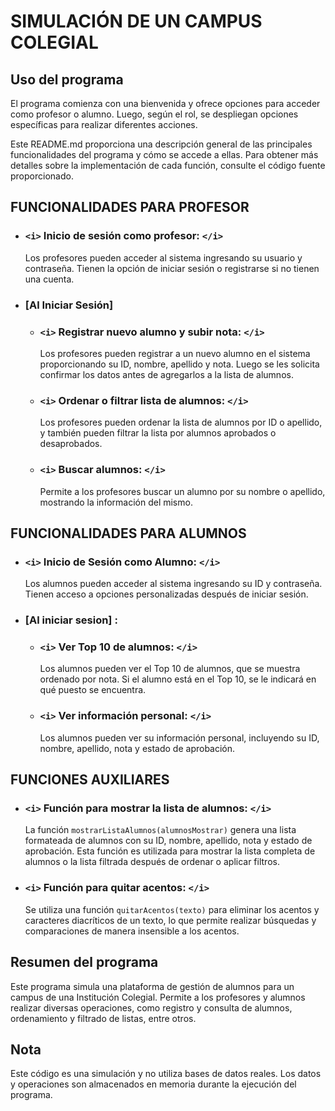 # SIMULACIÓN DE UN CAMPUS COLEGIAL

## Uso del programa

El programa comienza con una bienvenida y ofrece opciones para acceder como profesor o alumno. Luego, según el rol, se despliegan opciones específicas para realizar diferentes acciones.

Este README.md proporciona una descripción general de las principales funcionalidades del programa y cómo se accede a ellas. Para obtener más detalles sobre la implementación de cada función, consulte el código fuente proporcionado.

## FUNCIONALIDADES PARA PROFESOR

* ### `<i>` Inicio de sesión como profesor: `</i>`

  Los profesores pueden acceder al sistema ingresando su usuario y contraseña. Tienen la opción de iniciar sesión o registrarse si no tienen una cuenta.
* ### [Al Iniciar Sesión]

  + ### `<i>` Registrar nuevo alumno y subir nota: `</i>`

    Los profesores pueden registrar a un nuevo alumno en el sistema proporcionando su ID, nombre, apellido y nota. Luego se les solicita confirmar los datos antes de agregarlos a la lista de alumnos.
  + ### `<i>` Ordenar o filtrar lista de alumnos: `</i>`

    Los profesores pueden ordenar la lista de alumnos por ID o apellido, y también pueden filtrar la lista por alumnos aprobados o desaprobados.
  + ### `<i>` Buscar alumnos: `</i>`

    Permite a los profesores buscar un alumno por su nombre o apellido, mostrando la información del mismo.

## FUNCIONALIDADES PARA ALUMNOS

* ### `<i>` Inicio de Sesión como Alumno: `</i>`

  Los alumnos pueden acceder al sistema ingresando su ID y contraseña. Tienen acceso a opciones personalizadas después de iniciar sesión.
* ### [Al iniciar sesion] :

  + ### `<i>` Ver Top 10 de alumnos: `</i>`

    Los alumnos pueden ver el Top 10 de alumnos, que se muestra ordenado por nota. Si el alumno está en el Top 10, se le indicará en qué puesto se encuentra.
  + ### `<i>` Ver información personal: `</i>`

    Los alumnos pueden ver su información personal, incluyendo su ID, nombre, apellido, nota y estado de aprobación.

## FUNCIONES AUXILIARES

* ### `<i>` Función para mostrar la lista de alumnos: `</i>`

  La función `mostrarListaAlumnos(alumnosMostrar)` genera una lista formateada de alumnos con su ID, nombre, apellido, nota y estado de aprobación. Esta función es utilizada para mostrar la lista completa de alumnos o la lista filtrada después de ordenar o aplicar filtros.
* ### `<i>` Función para quitar acentos: `</i>`

  Se utiliza una función `quitarAcentos(texto)` para eliminar los acentos y caracteres diacríticos de un texto, lo que permite realizar búsquedas y comparaciones de manera insensible a los acentos.

## Resumen del programa

Este programa simula una plataforma de gestión de alumnos para un campus de una Institución Colegial. Permite a los profesores y alumnos realizar diversas operaciones, como registro y consulta de alumnos, ordenamiento y filtrado de listas, entre otros.

## Nota

Este código es una simulación y no utiliza bases de datos reales. Los datos y operaciones son almacenados en memoria durante la ejecución del programa.
